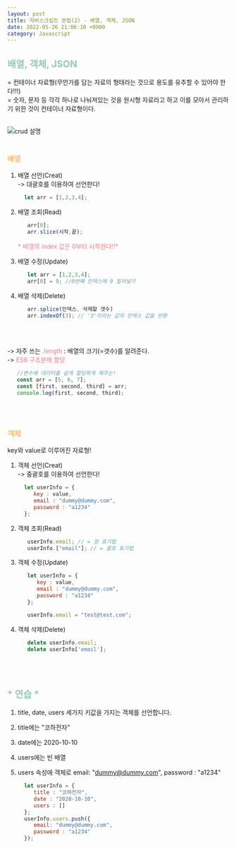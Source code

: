 ```yaml
---
layout: post
title: 자바스크립트 문법(2) - 배열, 객체, JSON
date: 2022-05-26 21:06:10 +0900
category: Javascript
---
```


## <span style="color:#97cab3;font-weight:bold">배열, 객체, JSON</span>

= 컨테이너 자료형(무언가를 담는 자료의 형태라는 것으로 용도를 유추할 수 있어야 한다!!!)  
= 숫자, 문자 등 각각 하나로 나눠져있는 것을 원시형 자료라고 하고 이를 모아서 관리하기 위한 것이 컨테이너 자료형이다.
<br/>
<br/>

![crud 설명](../../../../public/img/crud.png)
<br/>
<br/>

### <span style="color:#febc68;font-weight:bold">배열</span>  
 1. 배열 선언(Creat)   
   -> 대괄호를 이용하여 선언한다!
    ```javascript  
      let arr = [1,2,3,4];
    ```  
1. 배열 조회(Read) 
   ```javascript  
      arr[0];
      arr.slice(시작,끝);
   ```  
   <span style="color:#f27c88;"> * 배열의 index 값은 0부터 시작한다!!* </span>  
1. 배열 수정(Update) 
   ```javascript  
      let arr = [1,2,3,4];
      arr[0] = 9; //0번째 인덱스에 9 밀어넣기
   ```  

1. 배열 삭제(Delete) 
   ```javascript  
      arr.splice(인덱스, 삭제할 갯수) 
      arr.indexOf(3); // '3'이라는 값의 인덱스 값을 반환
   ```  

<br/><br/>

 -> 자주 쓰는 <span style="color:#f27c88;">.length</span> : 배열의 크기(=갯수)를 알려준다.  
 -> <span style="color:#f27c88;">ES6 구조분해 할당</span>
   ```javascript  
      //변수에 데이터를 쉽게 할당하게 해주는!
      const arr = [5, 6, 7];
      const [first, second, third] = arr;
      console.log(first, second, third);
   ``` 
<br/><br/>

### <span style="color:#febc68;font-weight:bold">객체</span>  
   key와 value로 이루어진 자료형!  
   
 1. 객체 선언(Creat)   
   -> 중괄호를 이용하여 선언한다!

    ```javascript  
      let userInfo = {
         key : value,
         email : "dummy@dummy.com",
         password : "a1234"
      };
    ```  
1. 객체 조회(Read) 
   ```javascript  
      userInfo.email; // = 점 표기법
      userInfo.["email"]; // = 괄호 표기법
   ```  
 
1. 객체 수정(Update) 
   ```javascript  
      let userInfo = {
         key : value,
         email : "dummy@dummy.com",
         password : "a1234"
      };

      userInfo.email = "test@test.com";
   ```  

1. 객체 삭제(Delete) 
   ```javascript  
      delete userInfo.email;
      delete userInfo['email'];
   ```  

<br/><br/>

## <span style="color:#97cab3;font-weight:bold">* 연습 *</span>
 1. title, date, users 세가지 키값을 가지는 객체를 선언합니다.
 2. title에는 "코하전자"
 3. date에는 2020-10-10
 4. users에는 빈 배열
 5. users 속성에 객체로 email: "dummy@dummy.com", password : "a1234"

    ```javascript  
      let userInfo = {
         title : "코하전자",
         date : "2020-10-10",
         users : []
      };
      userInfo.users.push({
         email: "dummy@dummy.com", 
         password : "a1234"
      });
      
    ```  